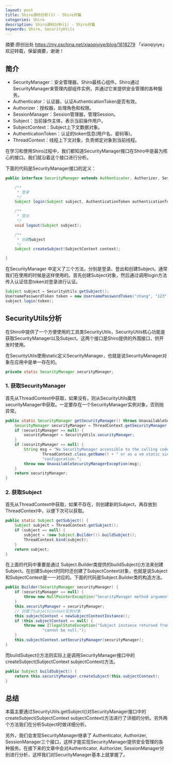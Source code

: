 ```yaml
---
layout: post
title: Shiro源码分析(1) - Shiro开篇
categories: Shiro
description: Shiro源码分析(1) - Shiro开篇
keywords: Shiro, SecurityUtils
---
```


摘要:原创出处 https://my.oschina.net/xiaoqiyiye/blog/1618279 「xiaoqiyiye」欢迎转载，保留摘要，谢谢！

## 简介

- SecurityManager：安全管理器，Shiro最核心组件。Shiro通过SecurityManager来管理内部组件实例，并通过它来提供安全管理的各种服务。
- Authenticator：认证器，认证AuthenticationToken是否有效。
- Authorizer：授权器，处理角色和权限。
- SessionManager：Session管理器，管理Session。
- Subject：当前操作主体，表示当前操作用户。
- SubjectContext：Subject上下文数据对象。
- AuthenticationToken：认证的token信息(用户名、密码等)。
- ThreadContext：线程上下文对象，负责绑定对象到当前线程。

在学习和使用Shiro过程中，我们都知道SecurityManager接口在Shiro中是最为核心的接口。我们就沿着这个接口进行分析。

下面的代码是SecurityManager接口的定义：

```java
public interface SecurityManager extends Authenticator, Authorizer, SessionManager {

    /**
     * 登录
     */
    Subject login(Subject subject, AuthenticationToken authenticationToken) throws AuthenticationException;

    /**
     * 登出
     */
    void logout(Subject subject);

    /**
     * 创建Subject
     */
    Subject createSubject(SubjectContext context);

}
```

在SecurityManager 中定义了三个方法，分别是登录、登出和创建Subject。通常我们在使用的时候是这样使用的。首先创建Subject对象，然后通过调用login方法传入认证信息token对登录进行认证。

```java
Subject subject = SecurityUtils.getSubject(); 
UsernamePasswordToken token = new UsernamePasswordToken("zhang", "123");
subject.login(token);
```

## SecurityUtils分析

在Shiro中提供了一个方便使用的工具类SecurityUtils，SecurityUtils核心功能是获取SecurityManager以及Subject。这两个接口是Shiro提供的外围接口，供开发时使用。

在SecurityUtils使用static定义SecurityManager，也就是说SecurityManager对象在应用中是单一存在的。

```java
private static SecurityManager securityManager;
```

### 1. 获取SecurityManager

首先从ThreadContext中获取，如果没有，则从SecurityUtils属性securityManager中获取。一定要存在一个SecurityManager实例对象，否则抛异常。

```java
public static SecurityManager getSecurityManager() throws UnavailableSecurityManagerException {
	SecurityManager securityManager = ThreadContext.getSecurityManager();
	if (securityManager == null) {
		securityManager = SecurityUtils.securityManager;
	}
	if (securityManager == null) {
		String msg = "No SecurityManager accessible to the calling code, either bound to the " +
				ThreadContext.class.getName() + " or as a vm static singleton.  This is an invalid application " +
				"configuration.";
		throw new UnavailableSecurityManagerException(msg);
	}
	return securityManager;
}
```

### 2. 获取Subject

首先从ThreadContext中获取，如果不存在，则创建新的Subject，再存放到ThreadContext中，以便下次可以获取。

```java
public static Subject getSubject() {
	Subject subject = ThreadContext.getSubject();
	if (subject == null) {
		subject = (new Subject.Builder()).buildSubject();
		ThreadContext.bind(subject);
	}
	return subject;
}
```

在上面的代码中重要是通过 Subject.Builder类提供的buildSubject()方法来创建Subject。在创建Subject时同时还创建了SubjectContext对象，也就是说Subject和SubjectContext是一一对应的。下面的代码是Subject.Builder类的构造方法。

```java
public Builder(SecurityManager securityManager) {
	if (securityManager == null) {
		throw new NullPointerException("SecurityManager method argument cannot be null.");
	}
	this.securityManager = securityManager;
	// 创建了SubjectContext实例对象
	this.subjectContext = newSubjectContextInstance();
	if (this.subjectContext == null) {
		throw new IllegalStateException("Subject instance returned from 'newSubjectContextInstance' " +
				"cannot be null.");
	}
	this.subjectContext.setSecurityManager(securityManager);
}
```

而buildSubject()方法则实际上是调用SecurityManager接口中的createSubject(SubjectContext subjectContext)方法。

```java
public Subject buildSubject() {
	return this.securityManager.createSubject(this.subjectContext);
}
```

## 总结

本篇主要通过SecurityUtils.getSubject()对SecurityManager接口中的createSubject(SubjectContext subjectContext)方法进行了详细的分析。另外两个方法我们在分析Subject时做详细分析。

另外，我们会发现SecurityManager继承了 Authenticator, Authorizer, SessionManager三个接口，这样才能实现SecurityManager提供安全管理的各种服务。在接下来的文章中会对Authenticator, Authorizer, SessionManager分别进行分析，这样我们对SecurityManager基本上就掌握了。